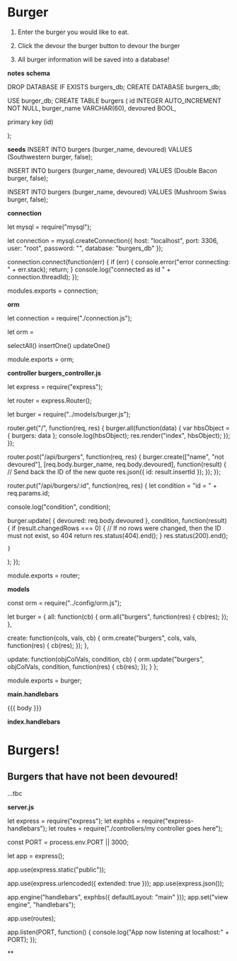 # Burger

1) Enter the burger you would like to eat. 

2) Click the devour the burger button to devour the burger

3) All burger information will be saved into a database! 


**notes**
**schema**

DROP DATABASE IF EXISTS burgers_db;
CREATE DATABASE burgers_db;

USE burger_db;
CREATE TABLE burgers (
id INTEGER AUTO_INCREMENT NOT NULL,
burger_name VARCHAR(60),
devoured BOOL,

primary key (id)

);

**seeds**
INSERT INTO burgers (burger_name, devoured)
VALUES (Southwestern burger, false);

INSERT INTO burgers (burger_name, devoured)
VALUES (Double Bacon burger, false);

INSERT INTO burgers (burger_name, devoured)
VALUES (Mushroom Swiss burger, false);


**connection**

let mysql = require("mysql");

let connection = mysql.createConnection({
  host: "localhost",
  port: 3306,
  user: "root",
  password: "",
  database: "burgers_db"
});

connection.connect(function(err) {
  if (err) {
    console.error("error connecting: " + err.stack);
    return;
  }
  console.log("connected as id " + connection.threadId);
});


modules.exports = connection;

**orm**

let connection = require("./connection.js");

let orm = 

selectAll()
insertOne()
updateOne()

module.exports = orm;

**controller burgers_controller.js**

let express = require("express");

let router = express.Router();

let burger = require("../models/burger.js");

router.get("/", function(req, res) {
  burger.all(function(data) {
    var hbsObject = {
      burgers: data
    };
    console.log(hbsObject);
    res.render("index", hbsObject);
  });
});

router.post("/api/burgers", function(req, res) {
  burger.create(["name", "not devoured"], [req.body.burger_name, req.body.devoured], function(result) {
    // Send back the ID of the new quote
    res.json({ id: result.insertId });
  });
});

router.put("/api/burgers/:id", function(req, res) {
  let condition = "id = " + req.params.id;

  console.log("condition", condition);

  burger.update(
    {
      devoured: req.body.devoured
    },
    condition,
    function(result) {
      if (result.changedRows === 0) {
        // If no rows were changed, then the ID must not exist, so 404
        return res.status(404).end();
      }
      res.status(200).end();

    }
  );
});



module.exports = router;

**models**

const orm = require("../config/orm.js");

let burger = {
  all: function(cb) {
    orm.all("burgers", function(res) {
      cb(res);
    });
  },
  
  create: function(cols, vals, cb) {
    orm.create("burgers", cols, vals, function(res) {
      cb(res);
    });
  },
  
  update: function(objColVals, condition, cb) {
    orm.update("burgers", objColVals, condition, function(res) {
      cb(res);
    });
  }
};

module.exports = burger;

**main.handlebars**
<!DOCTYPE html>
<html lang="en">
<head>
	<meta charset="UTF-8">
		<link rel="stylesheet" href="/assets/css/style.css" type="text/css" />
		<title>Burgers Main!</title>
		<script src="https://code.jquery.com/jquery.js"></script>
		<script src="/assets/js/burgers.js"></script>
	</head>
	<body>
		{{{ body }}}
	</body>
</html>

**index.handlebars**
<h1>Burgers!</h1>

<h2>Burgers that have not been devoured!</h2>
...tbc

**server.js**

let express = require("express");
let exphbs = require("express-handlebars");
let routes = require("./controllers/my controller goes here");

const PORT = process.env.PORT || 3000;

let app = express();

app.use(express.static("public"));

app.use(express.urlencoded({ extended: true }));
app.use(express.json());

app.engine("handlebars", exphbs({ defaultLayout: "main" }));
app.set("view engine", "handlebars");

app.use(routes);

app.listen(PORT, function() {
  console.log("App now listening at localhost:" + PORT);
});

**





